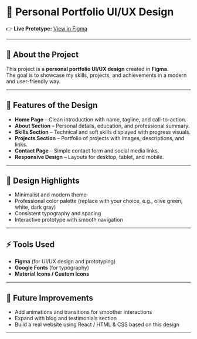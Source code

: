 # 🌟 Personal Portfolio UI/UX Design

👉 **Live Prototype:** [View in Figma](https://www.figma.com/design/sSlUdgNY7UqAsXR7IBA3A4/Personal-Portfolio?node-id=0-1&t=wOCICVZCLYml6iHv-1)

---

## 🧑 About the Project
This project is a **personal portfolio UI/UX design** created in **Figma**.  
The goal is to showcase my skills, projects, and achievements in a modern and user-friendly way.  

---

## 🎯 Features of the Design
- **Home Page** – Clean introduction with name, tagline, and call-to-action.  
- **About Section** – Personal details, education, and professional summary.  
- **Skills Section** – Technical and soft skills displayed with progress visuals.  
- **Projects Section** – Portfolio of projects with images, descriptions, and links.  
- **Contact Page** – Simple contact form and social media links.  
- **Responsive Design** – Layouts for desktop, tablet, and mobile.  

---

## 🎨 Design Highlights
- Minimalist and modern theme  
- Professional color palette (replace with your choice, e.g., olive green, white, dark gray)  
- Consistent typography and spacing  
- Interactive prototype with smooth navigation  

---


## ⚡ Tools Used
- **Figma** (for UI/UX design and prototyping)  
- **Google Fonts** (for typography)  
- **Material Icons / Custom Icons**  

---

## 🚀 Future Improvements
- Add animations and transitions for smoother interactions  
- Expand with blog and testimonials section  
- Build a real website using React / HTML & CSS based on this design  

---
